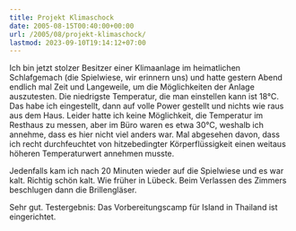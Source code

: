 ```yaml
---
title: Projekt Klimaschock
date: 2005-08-15T00:40:00+00:00
url: /2005/08/projekt-klimaschock/
lastmod: 2023-09-10T19:14:12+07:00
---
```

Ich bin jetzt stolzer Besitzer einer Klimaanlage im heimatlichen Schlafgemach (die Spielwiese, wir erinnern uns) und hatte gestern Abend endlich mal Zeit und Langeweile, um die Möglichkeiten der Anlage auszutesten. Die niedrigste Temperatur, die man einstellen kann ist 18&#176;C. Das habe ich eingestellt, dann auf volle Power gestellt und nichts wie raus aus dem Haus. Leider hatte ich keine Möglichkeit, die Temperatur im Resthaus zu messen, aber im Büro waren es etwa 30&#176;C, weshalb ich annehme, dass es hier nicht viel anders war. Mal abgesehen davon, dass ich recht durchfeuchtet von hitzebedingter Körperflüssigkeit einen weitaus höheren Temperaturwert annehmen musste.

Jedenfalls kam ich nach 20 Minuten wieder auf die Spielwiese und es war kalt. Richtig schön kalt. Wie früher in Lübeck. Beim Verlassen des Zimmers beschlugen dann die Brillengläser.

Sehr gut. Testergebnis: Das Vorbereitungscamp für Island in Thailand ist eingerichtet.
